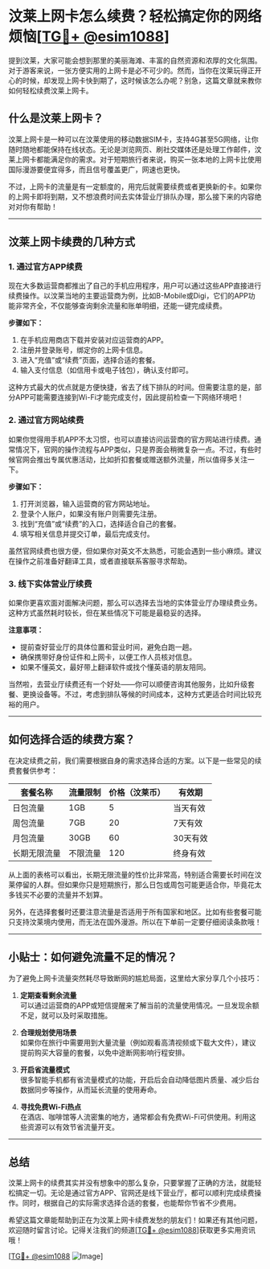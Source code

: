 # 汶莱上网卡怎么续费？轻松搞定你的网络烦恼[[TG💪+ @esim1088](https://t.me/s/esim1088)]

提到汶莱，大家可能会想到那里的美丽海滩、丰富的自然资源和浓厚的文化氛围。对于游客来说，一张方便实用的上网卡是必不可少的。然而，当你在汶莱玩得正开心的时候，却发现上网卡快到期了，这时候该怎么办呢？别急，这篇文章就来教你如何轻松续费汶莱上网卡。

## 什么是汶莱上网卡？

汶莱上网卡是一种可以在汶莱使用的移动数据SIM卡，支持4G甚至5G网络，让你随时随地都能保持在线状态。无论是浏览网页、刷社交媒体还是处理工作邮件，汶莱上网卡都能满足你的需求。对于短期旅行者来说，购买一张本地的上网卡比使用国际漫游要便宜得多，而且信号覆盖更广，网速也更快。

不过，上网卡的流量是有一定额度的，用完后就需要续费或者更换新的卡。如果你的上网卡即将到期，又不想浪费时间去实体营业厅排队办理，那么接下来的内容绝对对你有帮助！

---

## 汶莱上网卡续费的几种方式

### 1. **通过官方APP续费**

现在大多数运营商都推出了自己的手机应用程序，用户可以通过这些APP直接进行续费操作。以汶莱当地的主要运营商为例，比如B-Mobile或Digi，它们的APP功能非常齐全，不仅能够查询剩余流量和账单明细，还能一键完成续费。

**步骤如下：**
1. 在手机应用商店下载并安装对应运营商的APP。
2. 注册并登录账号，绑定你的上网卡信息。
3. 进入“充值”或“续费”页面，选择合适的套餐。
4. 输入支付信息（如信用卡或电子钱包），确认支付即可。

这种方式最大的优点就是方便快捷，省去了线下排队的时间。但需要注意的是，部分APP可能需要连接到Wi-Fi才能完成支付，因此提前检查一下网络环境吧！

### 2. **通过官方网站续费**

如果你觉得用手机APP不太习惯，也可以直接访问运营商的官方网站进行续费。通常情况下，官网的操作流程与APP类似，只是界面会稍微复杂一点。不过，有些时候官网会推出专属优惠活动，比如折扣套餐或赠送额外流量，所以值得多关注一下。

**步骤如下：**
1. 打开浏览器，输入运营商的官方网站地址。
2. 登录个人账户，如果没有账户则需要先注册。
3. 找到“充值”或“续费”的入口，选择适合自己的套餐。
4. 填写相关信息并提交订单，最后完成支付。

虽然官网续费也很方便，但如果你对英文不太熟悉，可能会遇到一些小麻烦。建议在操作之前准备好翻译工具，或者直接联系客服寻求帮助。

### 3. **线下实体营业厅续费**

如果你更喜欢面对面解决问题，那么可以选择去当地的实体营业厅办理续费业务。这种方式虽然耗时较长，但在某些情况下可能是最稳妥的选择。

**注意事项：**
- 提前查好营业厅的具体位置和营业时间，避免白跑一趟。
- 确保携带好身份证件和上网卡，以便工作人员核对信息。
- 如果不懂英文，最好带上翻译软件或找个懂英语的朋友陪同。

当然啦，去营业厅续费还有一个好处——你可以顺便咨询其他服务，比如升级套餐、更换设备等。不过，考虑到排队等候的时间成本，这种方式更适合时间比较充裕的用户。

---

## 如何选择合适的续费方案？

在决定续费之前，我们需要根据自身的需求选择合适的方案。以下是一些常见的续费套餐供参考：

| 套餐名称       | 流量限制   | 价格（汶莱币） | 有效期     |
|----------------|------------|----------------|------------|
| 日包流量       | 1GB        | 5              | 当天有效   |
| 周包流量       | 7GB        | 20             | 7天有效    |
| 月包流量       | 30GB       | 60             | 30天有效   |
| 长期无限流量   | 不限流量   | 120            | 终身有效   |

从上面的表格可以看出，长期无限流量的性价比非常高，特别适合需要长时间在汶莱停留的人群。但如果你只是短期旅行，那么日包或周包可能更适合你，毕竟花太多钱买不必要的流量并不划算。

另外，在选择套餐时还要注意流量是否适用于所有国家和地区。比如有些套餐可能只支持汶莱境内使用，而无法在国外漫游。所以在下单前一定要仔细阅读条款哦！

---

## 小贴士：如何避免流量不足的情况？

为了避免上网卡流量突然耗尽导致断网的尴尬局面，这里给大家分享几个小技巧：

1. **定期查看剩余流量**  
   可以通过运营商的APP或短信提醒来了解当前的流量使用情况。一旦发现余额不足，就可以及时采取措施。

2. **合理规划使用场景**  
   如果你在旅行中需要用到大量流量（例如观看高清视频或下载大文件），建议提前购买大容量的套餐，以免中途断网影响行程安排。

3. **开启省流量模式**  
   很多智能手机都有省流量模式的功能，开启后会自动降低图片质量、减少后台数据同步等操作，从而延长流量的使用寿命。

4. **寻找免费Wi-Fi热点**  
   在酒店、咖啡馆等人流密集的地方，通常都会有免费Wi-Fi可供使用。利用这些资源可以有效节省流量开支。

---

## 总结

汶莱上网卡的续费其实并没有想象中的那么复杂，只要掌握了正确的方法，就能轻松搞定一切。无论是通过官方APP、官网还是线下营业厅，都可以顺利完成续费操作。同时，根据自己的实际需求选择合适的套餐，也能帮你节省不少费用。

希望这篇文章能帮助到正在为汶莱上网卡续费发愁的朋友们！如果还有其他问题，欢迎随时留言讨论。记得关注我们的频道[[TG💪+ @esim1088](https://t.me/s/esim1088)]获取更多实用资讯哦！

[[TG💪+ @esim1088](https://t.me/s/esim1088) ![Image](https://i.postimg.cc/4NQfJmqS/Snipaste-2025-05-13-00-14-12.png)]